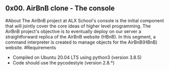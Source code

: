 ## 0x00. AirBnB clone - The console
#About
The AirBnB project at ALX School's console is the initial component that will jointly cover the core ideas of higher level programming. The AirBnB project's objective is to eventually deploy on our server a straightforward replica of the AirBnB website (HBnB).  In this segment, a command interpreter is created to manage objects for the AirBnB(HBnB) website.
#Requirements
- Compiled on Ubuntu 20.04 LTS using python3 (version 3.8.5)
- Code should use the pycodestyle (version 2.8.*)

